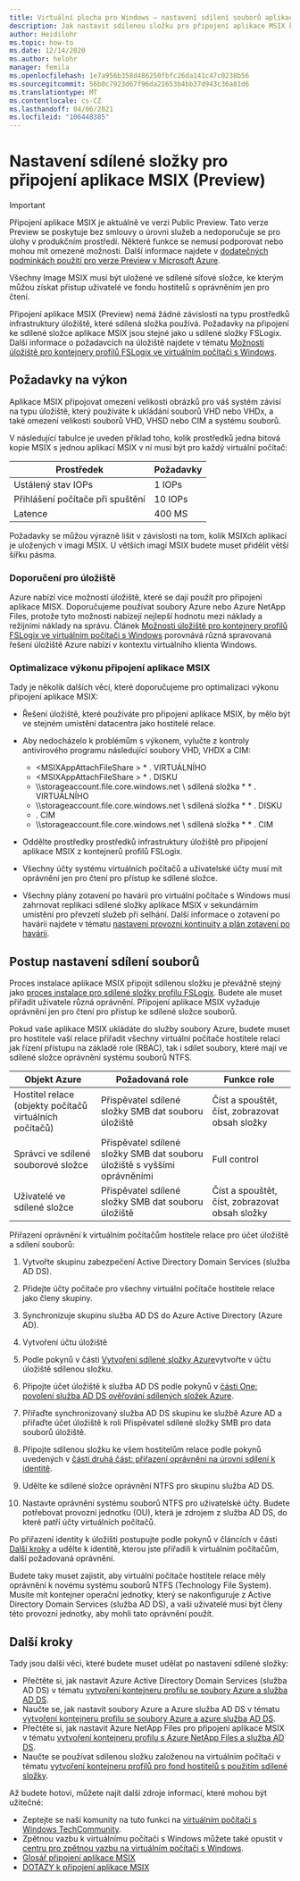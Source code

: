 ```yaml
---
title: Virtuální plocha pro Windows – nastavení sdílení souborů aplikace MSIX připojit k aplikaci – Azure
description: Jak nastavit sdílenou složku pro připojení aplikace MSIX k virtuálnímu klientovi Windows
author: Heidilohr
ms.topic: how-to
ms.date: 12/14/2020
ms.author: helohr
manager: femila
ms.openlocfilehash: 1e7a956b358d486250fbfc26da141c47c0238b56
ms.sourcegitcommit: 56b0c7923d67f96da21653b4bb37d943c36a81d6
ms.translationtype: MT
ms.contentlocale: cs-CZ
ms.lasthandoff: 04/06/2021
ms.locfileid: "106448385"
---
```

# <a name="set-up-a-file-share-for-msix-app-attach-preview"></a>Nastavení sdílené složky pro připojení aplikace MSIX (Preview)

> [!IMPORTANT]
> Připojení aplikace MSIX je aktuálně ve verzi Public Preview.
> Tato verze Preview se poskytuje bez smlouvy o úrovni služeb a nedoporučuje se pro úlohy v produkčním prostředí. Některé funkce se nemusí podporovat nebo mohou mít omezené možnosti. Další informace najdete v [dodatečných podmínkách použití pro verze Preview v Microsoft Azure](https://azure.microsoft.com/support/legal/preview-supplemental-terms/).

Všechny Image MSIX musí být uložené ve sdílené síťové složce, ke kterým můžou získat přístup uživatelé ve fondu hostitelů s oprávněním jen pro čtení.

Připojení aplikace MSIX (Preview) nemá žádné závislosti na typu prostředků infrastruktury úložiště, které sdílená složka používá. Požadavky na připojení ke sdílené složce aplikace MSIX jsou stejné jako u sdílené složky FSLogix. Další informace o požadavcích na úložiště najdete v tématu [Možnosti úložiště pro kontejnery profilů FSLogix ve virtuálním počítači s Windows](store-fslogix-profile.md).

## <a name="performance-requirements"></a>Požadavky na výkon

Aplikace MSIX připojovat omezení velikosti obrázků pro váš systém závisí na typu úložiště, který používáte k ukládání souborů VHD nebo VHDx, a také omezení velikosti souborů VHD, VHSD nebo CIM a systému souborů.

V následující tabulce je uveden příklad toho, kolik prostředků jedna bitová kopie MSIX s jednou aplikací MSIX v ní musí být pro každý virtuální počítač:

| Prostředek             | Požadavky |
|----------------------|--------------|
| Ustálený stav IOPs    | 1 IOPs       |
| Přihlášení počítače při spuštění | 10 IOPs      |
| Latence              | 400 MS       |

Požadavky se můžou výrazně lišit v závislosti na tom, kolik MSIXch aplikací je uložených v imagi MSIX. U větších imagí MSIX budete muset přidělit větší šířku pásma.

### <a name="storage-recommendations"></a>Doporučení pro úložiště

Azure nabízí více možností úložiště, které se dají použít pro připojení aplikace MISX. Doporučujeme používat soubory Azure nebo Azure NetApp Files, protože tyto možnosti nabízejí nejlepší hodnotu mezi náklady a režijními náklady na správu. Článek [Možnosti úložiště pro kontejnery profilů FSLogix ve virtuálním počítači s Windows](store-fslogix-profile.md) porovnává různá spravovaná řešení úložiště Azure nabízí v kontextu virtuálního klienta Windows.

### <a name="optimize-msix-app-attach-performance"></a>Optimalizace výkonu připojení aplikace MSIX

Tady je několik dalších věcí, které doporučujeme pro optimalizaci výkonu připojení aplikace MSIX:

- Řešení úložiště, které používáte pro připojení aplikace MSIX, by mělo být ve stejném umístění datacentra jako hostitelé relace.
- Aby nedocházelo k problémům s výkonem, vylučte z kontroly antivirového programu následující soubory VHD, VHDX a CIM:
   
    - <MSIXAppAttachFileShare \> \* . VIRTUÁLNÍHO
    - <MSIXAppAttachFileShare \> \* . DISKU
    - \\\\storageaccount.file.core.windows.net \\ sdílená složka \* \* . VIRTUÁLNÍHO
    - \\\\storageaccount.file.core.windows.net \\ sdílená složka \* \* . DISKU
    - <MSIXAppAttachFileShare>. CIM
    - \\\\storageaccount.file.core.windows.net \\ sdílená složka \* \* . CIM

- Oddělte prostředky prostředků infrastruktury úložiště pro připojení aplikace MSIX z kontejnerů profilů FSLogix.
- Všechny účty systému virtuálních počítačů a uživatelské účty musí mít oprávnění jen pro čtení pro přístup ke sdílené složce.
- Všechny plány zotavení po havárii pro virtuální počítače s Windows musí zahrnovat replikaci sdílené složky aplikace MSIX v sekundárním umístění pro převzetí služeb při selhání. Další informace o zotavení po havárii najdete v tématu [nastavení provozní kontinuity a plán zotavení po havárii](disaster-recovery.md).

## <a name="how-to-set-up-the-file-share"></a>Postup nastavení sdílení souborů

Proces instalace aplikace MSIX připojit sdílenou složku je převážně stejný jako [proces instalace pro sdílené složky profilu FSLogix](create-host-pools-user-profile.md). Budete ale muset přiřadit uživatele různá oprávnění. Připojení aplikace MSIX vyžaduje oprávnění jen pro čtení pro přístup ke sdílené složce souborů.

Pokud vaše aplikace MSIX ukládáte do služby soubory Azure, budete muset pro hostitele vaší relace přiřadit všechny virtuální počítače hostitele relací jak řízení přístupu na základě role (RBAC), tak i sdílet soubory, které mají ve sdílené složce oprávnění systému souborů NTFS.

| Objekt Azure                      | Požadovaná role                                     | Funkce role                                  |
|-----------------------------------|--------------------------------------------------|-----------------------------------------------|
| Hostitel relace (objekty počítačů virtuálních počítačů)| Přispěvatel sdílené složky SMB dat souboru úložiště          | Číst a spouštět, číst, zobrazovat obsah složky  |
| Správci ve sdílené souborové složce              | Přispěvatel sdílené složky SMB dat souboru úložiště s vyššími oprávněními | Full control                                  |
| Uživatelé ve sdílené složce               | Přispěvatel sdílené složky SMB dat souboru úložiště          | Číst a spouštět, číst, zobrazovat obsah složky  |

Přiřazení oprávnění k virtuálním počítačům hostitele relace pro účet úložiště a sdílení souborů:

1. Vytvořte skupinu zabezpečení Active Directory Domain Services (služba AD DS).

2. Přidejte účty počítače pro všechny virtuální počítače hostitele relace jako členy skupiny.

3. Synchronizuje skupinu služba AD DS do Azure Active Directory (Azure AD).

4. Vytvoření účtu úložiště

5. Podle pokynů v části [Vytvoření sdílené složky Azure](../storage/files/storage-how-to-create-file-share.md#create-file-share)vytvořte v účtu úložiště sdílenou složku.

6. Připojte účet úložiště k služba AD DS podle pokynů v [části One: povolení služba AD DS ověřování sdílených složek Azure](../storage/files/storage-files-identity-ad-ds-enable.md#option-one-recommended-use-azfileshybrid-powershell-module).

7. Přiřaďte synchronizovaný služba AD DS skupinu ke službě Azure AD a přiřaďte účet úložiště k roli Přispěvatel sdílené složky SMB pro data souborů úložiště.

8. Připojte sdílenou složku ke všem hostitelům relace podle pokynů uvedených v [části druhá část: přiřazení oprávnění na úrovni sdílení k identitě](../storage/files/storage-files-identity-ad-ds-assign-permissions.md).

9. Udělte ke sdílené složce oprávnění NTFS pro skupinu služba AD DS.

10. Nastavte oprávnění systému souborů NTFS pro uživatelské účty. Budete potřebovat provozní jednotku (OU), která je zdrojem z služba AD DS, do které patří účty virtuálních počítačů.

Po přiřazení identity k úložišti postupujte podle pokynů v článcích v části [Další kroky](#next-steps) a udělte k identitě, kterou jste přiřadili k virtuálním počítačům, další požadovaná oprávnění.

Budete taky muset zajistit, aby virtuální počítače hostitele relace měly oprávnění k novému systému souborů NTFS (Technology File System). Musíte mít kontejner operační jednotky, který se nakonfiguruje z Active Directory Domain Services (služba AD DS), a vaši uživatelé musí být členy této provozní jednotky, aby mohli tato oprávnění použít.

## <a name="next-steps"></a>Další kroky

Tady jsou další věci, které budete muset udělat po nastavení sdílené složky:

- Přečtěte si, jak nastavit Azure Active Directory Domain Services (služba AD DS) v tématu [vytvoření kontejneru profilu se soubory Azure a služba AD DS](create-file-share.md).
- Naučte se, jak nastavit soubory Azure a Azure služba AD DS v tématu [vytvoření kontejneru profilu se soubory Azure a azure služba AD DS](create-profile-container-adds.md).
- Přečtěte si, jak nastavit Azure NetApp Files pro připojení aplikace MSIX v tématu [vytvoření kontejneru profilu s Azure NetApp Files a služba AD DS](create-fslogix-profile-container.md).
- Naučte se používat sdílenou složku založenou na virtuálním počítači v tématu [vytvoření kontejneru profilů pro fond hostitelů s použitím sdílené složky](create-host-pools-user-profile.md).

Až budete hotovi, můžete najít další zdroje informací, které mohou být užitečné:

- Zeptejte se naší komunity na tuto funkci na [virtuálním počítači s Windows TechCommunity](https://techcommunity.microsoft.com/t5/Windows-Virtual-Desktop/bd-p/WindowsVirtualDesktop).
- Zpětnou vazbu k virtuálnímu počítači s Windows můžete také opustit v [centru pro zpětnou vazbu na virtuálním počítači s Windows](https://support.microsoft.com/help/4021566/windows-10-send-feedback-to-microsoft-with-feedback-hub-app).
- [Glosář připojení aplikace MSIX](app-attach-glossary.md)
- [DOTAZY k připojení aplikace MSIX](app-attach-faq.md)

